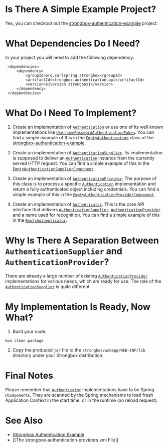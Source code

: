 # Is There A Simple Example Project?

Yes, you can checkout out the [strongbox-authentication-example](https://github.com/strongbox/strongbox-authentication-example) project.

# What Dependencies Do I Need?

In your project you will need to add the following dependency:

     <dependencies>
         <dependency>
             <groupId>org.carlspring.strongbox</groupId>
             <artifactId>strongbox-authentication-api</artifactId>
             <version>${version.strongbox}</version>
         </dependency>
     </dependencies>

# What Do I Need To Implement?

1. Create an implementation of [`Authentication`](https://github.com/spring-projects/spring-security/blob/master/core/src/main/java/org/springframework/security/core/Authentication.java) or use one of its well known implementations like [`UsernamePasswordAuthenticationToken`](https://github.com/spring-projects/spring-security/blob/master/core/src/main/java/org/springframework/security/authentication/UsernamePasswordAuthenticationToken.java). You can find a simple example of this in the [`EmptyAuthentication`](https://github.com/carlspring/strongbox-authentication-example/blob/master/src/main/java/org/carlspring/strongbox/authentication/impl/example/EmptyAuthentication.java) class of the [strongbox-authentication-example](https://github.com/strongbox/strongbox-authentication-example). 

2. Create an implementation of [`AuthenticationSupplier`](https://github.com/strongbox/strongbox/blob/master/strongbox-authentication-api/src/main/java/org/carlspring/strongbox/authentication/api/AuthenticationSupplier.java). Its implementation is supposed to deliver an [`Authentication`](https://github.com/spring-projects/spring-security/blob/master/core/src/main/java/org/springframework/security/core/Authentication.java) instance from the currently served HTTP request. You can find a simple example of this in the [`EmptyAuthenticationSupplierComponent`](https://github.com/strongbox/strongbox-authentication-example/blob/master/src/main/java/org/carlspring/strongbox/authentication/impl/example/EmptyAuthenticationSupplierComponent.java).

3. Create an implementation of [`AuthenticationProvider`](https://github.com/spring-projects/spring-security/blob/master/core/src/main/java/org/springframework/security/authentication/AuthenticationProvider.java). The purpose of this class is to process a specific [`Authentication`](https://github.com/spring-projects/spring-security/blob/master/core/src/main/java/org/springframework/security/core/Authentication.java) implementation and return a fully authenticated object including credentials. You can find a simple example of this in the [`EmptyAuthenticationProviderComponent`](https://github.com/strongbox/strongbox-authentication-example/blob/master/src/main/java/org/carlspring/strongbox/authentication/impl/example/EmptyAuthenticationProviderComponent.java).

4. Create an implementation of [`Authenticator`](https://github.com/strongbox/strongbox/blob/master/strongbox-authentication-api/src/main/java/org/carlspring/strongbox/authentication/api/Authenticator.java). This is the core API interface that delivers [`AuthenticationSupplier`](https://github.com/strongbox/strongbox/blob/master/strongbox-authentication-api/src/main/java/org/carlspring/strongbox/authentication/api/AuthenticationSupplier.java), [`AuthenticationProvider`](https://github.com/spring-projects/spring-security/blob/master/core/src/main/java/org/springframework/security/authentication/AuthenticationProvider.java) and a name used for recognition. You can find a simple example of this in the [`EmptyAuthenticator`](https://github.com/strongbox/strongbox-authentication-example/blob/master/src/main/java/org/carlspring/strongbox/authentication/impl/example/EmptyAuthenticator.java).

# Why Is There A Separation Between `AuthenticationSupplier` and `AuthenticationProvider`?

There are already a large number of existing [`AuthenticationProvider`](http://docs.spring.io/spring-security/site/docs/current/apidocs/org/springframework/security/authentication/AuthenticationProvider.html) implementations for various needs, which are ready for use. The role of the [`AuthenticationSupplier`](https://github.com/strongbox/strongbox/blob/master/strongbox-authentication-api/src/main/java/org/carlspring/strongbox/authentication/api/AuthenticationSupplier.java) is quite different.

# My Implementation Is Ready, Now What?

1. Build your code:

```
mvn clean package
```

2. Copy the produced `jar` file to the `strongbox/webapp/WEB-INF/lib` directory under your Strongbox distribution.

# Final Notes

Please remember that [`Authenticator`](https://github.com/strongbox/strongbox/blob/master/strongbox-authentication-api/src/main/java/org/carlspring/strongbox/authentication/api/Authenticator.java) implementations have to be Spring `@Components`. They are scanned by the Spring mechanisms to load fresh Application Context in the start time, or in the runtime (on reload request).

# See Also

* [Strongbox Authentication Example](https://github.com/strongbox/strongbox-authentication-example)
* [[The strongbox‐authentication‐providers.xml File]]
